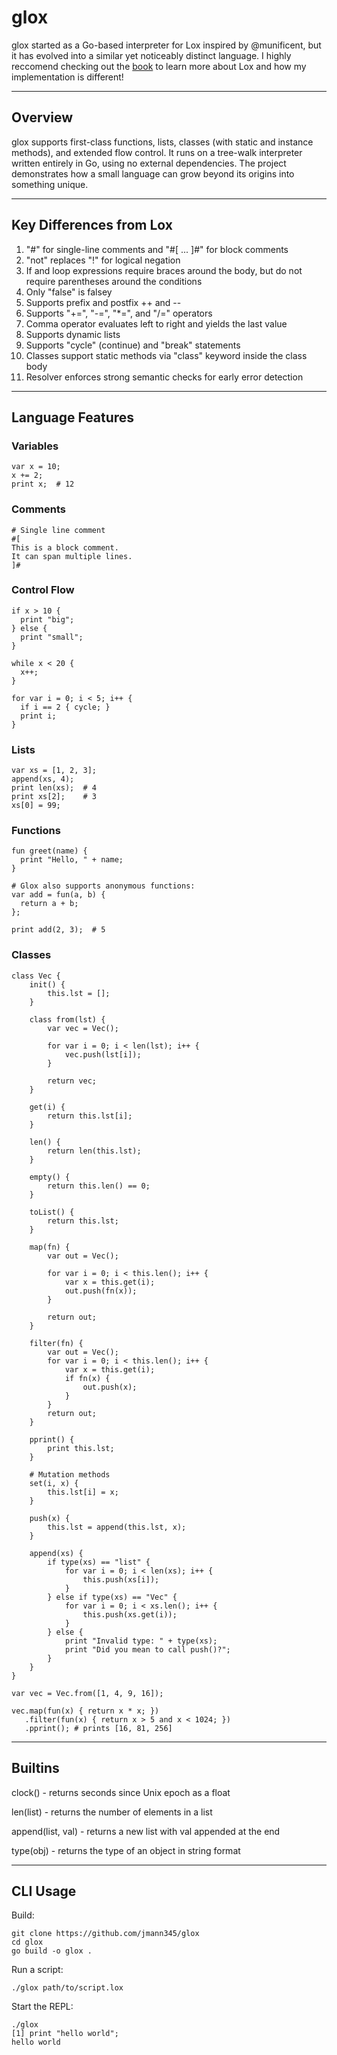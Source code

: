 # glox

glox started as a Go-based interpreter for Lox inspired by @munificent, but it has evolved into a similar yet noticeably distinct language. I highly reccomend checking out the [book](https://craftinginterpreters.com/) to learn more about Lox and how my implementation is different!

-------------------------------------------------------------------------------

## Overview

glox supports first-class functions, lists, classes (with static and instance methods), and extended flow control. It runs on a tree-walk interpreter written entirely in Go, using no external dependencies. The project demonstrates how a small language can grow beyond its origins into something unique.

-------------------------------------------------------------------------------

## Key Differences from Lox

1. "#" for single-line comments and "#[ ... ]#" for block comments  
2. "not" replaces "!" for logical negation  
3. If and loop expressions require braces around the body, but do not require parentheses around the conditions
4. Only "false" is falsey
5. Supports prefix and postfix ++ and --  
6. Supports "+=", "-=", "*=", and "/=" operators  
7. Comma operator evaluates left to right and yields the last value  
8. Supports dynamic lists
9. Supports "cycle" (continue) and "break" statements
10. Classes support static methods via "class" keyword inside the class body  
11. Resolver enforces strong semantic checks for early error detection  

-------------------------------------------------------------------------------

## Language Features

### Variables
```
var x = 10;
x += 2;
print x;  # 12
```

### Comments
```
# Single line comment
#[
This is a block comment.
It can span multiple lines.
]#
```

### Control Flow
```
if x > 10 {
  print "big";
} else {
  print "small";
}

while x < 20 {
  x++;
}

for var i = 0; i < 5; i++ {
  if i == 2 { cycle; }
  print i;
}
```

### Lists
```
var xs = [1, 2, 3];
append(xs, 4);
print len(xs);  # 4
print xs[2];    # 3
xs[0] = 99;
```
### Functions
```
fun greet(name) {
  print "Hello, " + name;
}

# Glox also supports anonymous functions:
var add = fun(a, b) {
  return a + b;
};

print add(2, 3);  # 5
```

### Classes
```
class Vec {
    init() {
        this.lst = [];
    }

    class from(lst) {
        var vec = Vec();

        for var i = 0; i < len(lst); i++ {
            vec.push(lst[i]);
        }

        return vec;
    }

    get(i) {
        return this.lst[i];
    }

    len() {
        return len(this.lst);
    }

    empty() {
        return this.len() == 0;
    }

    toList() {
        return this.lst;
    }

    map(fn) {
        var out = Vec();

        for var i = 0; i < this.len(); i++ {
            var x = this.get(i);
            out.push(fn(x));
        }

        return out;
    }

    filter(fn) {
        var out = Vec();
        for var i = 0; i < this.len(); i++ {
            var x = this.get(i);
            if fn(x) {
                out.push(x);
            }
        }
        return out;
    }

    pprint() {
        print this.lst;
    }

    # Mutation methods
    set(i, x) {
        this.lst[i] = x;
    }

    push(x) {
        this.lst = append(this.lst, x);
    }

    append(xs) {
        if type(xs) == "list" {
            for var i = 0; i < len(xs); i++ {
                this.push(xs[i]);
            }
        } else if type(xs) == "Vec" {
            for var i = 0; i < xs.len(); i++ {
                this.push(xs.get(i));
            }
        } else {
            print "Invalid type: " + type(xs);
            print "Did you mean to call push()?";
        }
    }
}

var vec = Vec.from([1, 4, 9, 16]);

vec.map(fun(x) { return x * x; })
   .filter(fun(x) { return x > 5 and x < 1024; })
   .pprint(); # prints [16, 81, 256]
```

-------------------------------------------------------------------------------

## Builtins

clock() - returns seconds since Unix epoch as a float  

len(list) - returns the number of elements in a list  

append(list, val) - returns a new list with val appended at the end

type(obj) - returns the type of an object in string format 

-------------------------------------------------------------------------------

## CLI Usage

Build:
```
git clone https://github.com/jmann345/glox
cd glox
go build -o glox .
```
Run a script:
```
./glox path/to/script.lox
```

Start the REPL:
```
./glox
[1] print "hello world";
hello world
```

